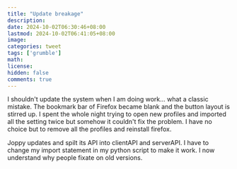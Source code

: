 ```yaml
---
title: "Update breakage"
description: 
date: 2024-10-02T06:30:46+08:00
lastmod: 2024-10-02T06:41:05+08:00
image: 
categories: tweet
tags: ['grumble']
math: 
license: 
hidden: false
comments: true
---
```


I shouldn't update the system when I am doing work... what a classic mistake. The bookmark bar of Firefox became blank and the button layout is stirred up. I spent the whole night trying to open new profiles and imported all the setting twice but somehow it couldn't fix the problem. I have no choice but to remove all the profiles and reinstall firefox.

Joppy updates and spilt its API into clientAPI and serverAPI. I have to change my import statement in my python script to make it work. I now understand why people fixate on old versions.

